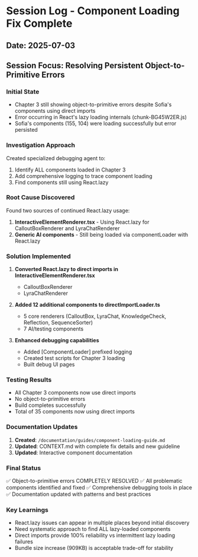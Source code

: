 # Session Log - Component Loading Fix Complete

## Date: 2025-07-03
## Session Focus: Resolving Persistent Object-to-Primitive Errors

### Initial State
- Chapter 3 still showing object-to-primitive errors despite Sofia's components using direct imports
- Error occurring in React's lazy loading internals (chunk-BG45W2ER.js)
- Sofia's components (155, 104) were loading successfully but error persisted

### Investigation Approach
Created specialized debugging agent to:
1. Identify ALL components loaded in Chapter 3
2. Add comprehensive logging to trace component loading
3. Find components still using React.lazy

### Root Cause Discovered
Found two sources of continued React.lazy usage:
1. **InteractiveElementRenderer.tsx** - Using React.lazy for CalloutBoxRenderer and LyraChatRenderer
2. **Generic AI components** - Still being loaded via componentLoader with React.lazy

### Solution Implemented
1. **Converted React.lazy to direct imports in InteractiveElementRenderer.tsx**
   - CalloutBoxRenderer
   - LyraChatRenderer

2. **Added 12 additional components to directImportLoader.ts**
   - 5 core renderers (CalloutBox, LyraChat, KnowledgeCheck, Reflection, SequenceSorter)
   - 7 AI/testing components

3. **Enhanced debugging capabilities**
   - Added [ComponentLoader] prefixed logging
   - Created test scripts for Chapter 3 loading
   - Built debug UI pages

### Testing Results
- All Chapter 3 components now use direct imports
- No object-to-primitive errors
- Build completes successfully
- Total of 35 components now using direct imports

### Documentation Updates
1. **Created**: `/documentation/guides/component-loading-guide.md`
2. **Updated**: CONTEXT.md with complete fix details and new guideline
3. **Updated**: Interactive component documentation

### Final Status
✅ Object-to-primitive errors COMPLETELY RESOLVED
✅ All problematic components identified and fixed
✅ Comprehensive debugging tools in place
✅ Documentation updated with patterns and best practices

### Key Learnings
- React.lazy issues can appear in multiple places beyond initial discovery
- Need systematic approach to find ALL lazy-loaded components
- Direct imports provide 100% reliability vs intermittent lazy loading failures
- Bundle size increase (909KB) is acceptable trade-off for stability